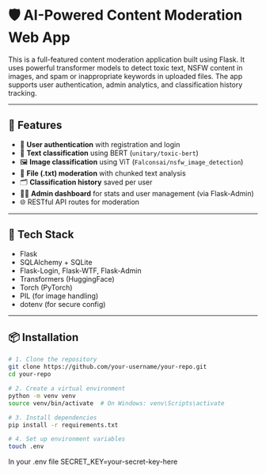# 🛡️ AI-Powered Content Moderation Web App

This is a full-featured content moderation application built using Flask. It uses powerful transformer models to detect toxic text, NSFW content in images, and spam or inappropriate keywords in uploaded files. The app supports user authentication, admin analytics, and classification history tracking.

---

## 🚀 Features

- 🔐 **User authentication** with registration and login
- 🧠 **Text classification** using BERT (`unitary/toxic-bert`)
- 🖼️ **Image classification** using ViT (`Falconsai/nsfw_image_detection`)
- 📄 **File (.txt) moderation** with chunked text analysis
- 🗂️ **Classification history** saved per user
- 👨‍💼 **Admin dashboard** for stats and user management (via Flask-Admin)
- 🌐 RESTful API routes for moderation

---

## 🧰 Tech Stack

- Flask
- SQLAlchemy + SQLite
- Flask-Login, Flask-WTF, Flask-Admin
- Transformers (HuggingFace)
- Torch (PyTorch)
- PIL (for image handling)
- dotenv (for secure config)

---

## 📦 Installation

```bash
# 1. Clone the repository
git clone https://github.com/your-username/your-repo.git
cd your-repo

# 2. Create a virtual environment
python -m venv venv
source venv/bin/activate  # On Windows: venv\Scripts\activate

# 3. Install dependencies
pip install -r requirements.txt

# 4. Set up environment variables
touch .env
```
In your .env file
SECRET_KEY=your-secret-key-here

